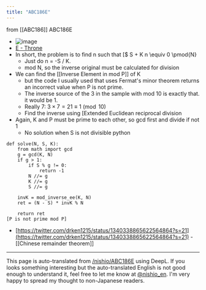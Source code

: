 ```yaml
---
title: "ABC186E"
---
```


from [[ABC186]]
ABC186E
- ![image](https://gyazo.com/90585b907bd02b760801e90adbe4c60d/thumb/1000)
- [E - Throne](https://atcoder.jp/contests/abc186/tasks/abc186_e)
- In short, the problem is to find n such that [$ S + K n \equiv 0 \pmod{N}
    - Just do n = -S / K.
    - mod N, so the inverse original must be calculated for division
- We can find the [[Inverse Element in mod P]] of K
    - but the code I usually used that uses Fermat's minor theorem returns an incorrect value when P is not prime.
    - The inverse source of the 3 in the sample with mod 10 is exactly that. it would be 1.
    - Really 7: $3 \times 7 = 21 \equiv 1 \pmod{10}$
    - Find the inverse using [Extended Euclidean reciprocal division
- Again, K and P must be prime to each other, so gcd first and divide if not 1
    - No solution when S is not divisible
python

```
def solve(N, S, K):
    from math import gcd
    g = gcd(K, N)
    if g > 1:
        if S % g != 0:
            return -1
        N //= g
        K //= g
        S //= g

    invK = mod_inverse_ee(K, N)
    ret = (N - S) * invK % N

    return ret
[P is not prime mod P] 
```

- [https://twitter.com/drken1215/status/1340338865622564864?s=21](https://twitter.com/drken1215/status/1340338865622564864?s=21)
        - [[Chinese remainder theorem]]

---
This page is auto-translated from [/nishio/ABC186E](https://scrapbox.io/nishio/ABC186E) using DeepL. If you looks something interesting but the auto-translated English is not good enough to understand it, feel free to let me know at [@nishio_en](https://twitter.com/nishio_en). I'm very happy to spread my thought to non-Japanese readers.